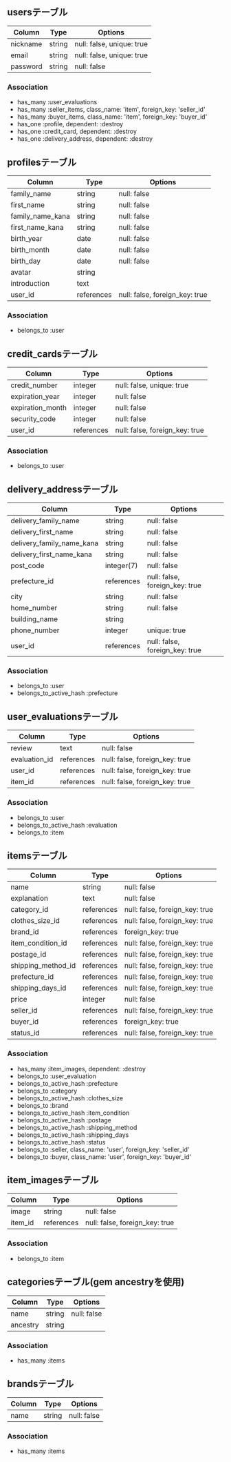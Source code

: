## usersテーブル

|Column|Type|Options|
|------|----|-------|
|nickname|string|null: false, unique: true|
|email|string|null: false, unique: true|
|password|string|null: false|

### Association
- has_many :user_evaluations
- has_many :seller_items, class_name: 'item', foreign_key: 'seller_id'
- has_many :buyer_items, class_name: 'item', foreign_key: 'buyer_id'
- has_one :profile, dependent: :destroy
- has_one :credit_card, dependent: :destroy
- has_one :delivery_address, dependent: :destroy

## profilesテーブル

|Column|Type|Options|
|------|----|-------|
|family_name|string|null: false|
|first_name|string|null: false|
|family_name_kana|string|null: false|
|first_name_kana|string|null: false|
|birth_year|date|null: false|
|birth_month|date|null: false|
|birth_day|date|null: false|
|avatar|string||
|introduction|text||
|user_id|references|null: false, foreign_key: true|

### Association
- belongs_to :user

## credit_cardsテーブル
|Column|Type|Options|
|------|----|-------|
|credit_number|integer|null: false, unique: true|
|expiration_year|integer|null: false|
|expiration_month|integer|null: false|
|security_code|integer|null: false|
|user_id|references|null: false, foreign_key: true|

### Association
- belongs_to :user

## delivery_addressテーブル
|Column|Type|Options|
|------|----|-------|
|delivery_family_name|string|null: false|
|delivery_first_name|string|null: false|
|delivery_family_name_kana|string|null: false|
|delivery_first_name_kana|string|null: false|
|post_code|integer(7)|null: false|
|prefecture_id|references|null: false, foreign_key: true|
|city|string|null: false|
|home_number|string|null: false|
|building_name|string||
|phone_number|integer|unique: true|
|user_id|references|null: false, foreign_key: true|

### Association
- belongs_to :user
- belongs_to_active_hash :prefecture

## user_evaluationsテーブル
|Column|Type|Options|
|------|----|-------|
|review|text|null: false|
|evaluation_id|references|null: false, foreign_key: true|
|user_id|references|null: false, foreign_key: true|
|item_id|references|null: false, foreign_key: true|

### Association
- belongs_to :user
- belongs_to_active_hash :evaluation
- belongs_to :item

## itemsテーブル
|Column|Type|Options|
|------|----|-------|
|name|string|null: false|
|explanation|text|null: false|
|category_id|references|null: false, foreign_key: true|
|clothes_size_id|references|null: false, foreign_key: true|
|brand_id|references|foreign_key: true|
|item_condition_id|references|null: false, foreign_key: true|
|postage_id|references|null: false, foreign_key: true|
|shipping_method_id|references|null: false, foreign_key: true|
|prefecture_id|references|null: false, foreign_key: true|
|shipping_days_id|references|null: false, foreign_key: true|
|price|integer|null: false|
|seller_id|references|null: false, foreign_key: true|
|buyer_id|references|foreign_key: true|
|status_id|references|null: false, foreign_key: true|

### Association
- has_many :item_images, dependent: :destroy
- belongs_to :user_evaluation
- belongs_to_active_hash :prefecture
- belongs_to :category
- belongs_to_active_hash :clothes_size
- belongs_to :brand
- belongs_to_active_hash :item_condition
- belongs_to_active_hash :postage
- belongs_to_active_hash :shipping_method
- belongs_to_active_hash :shipping_days
- belongs_to_active_hash :status
- belongs_to :seller, class_name: 'user', foreign_key: 'seller_id'
- belongs_to :buyer, class_name: 'user', foreign_key: 'buyer_id'

## item_imagesテーブル
|Column|Type|Options|
|------|----|-------|
|image|string|null: false|
|item_id|references|null: false, foreign_key: true|

### Association
- belongs_to :item

## categoriesテーブル(gem ancestryを使用)
|Column|Type|Options|
|------|----|-------|
|name|string|null: false|
|ancestry|string||

### Association
- has_many :items

## brandsテーブル
|Column|Type|Options|
|------|----|-------|
|name|string|null: false|

### Association
- has_many :items